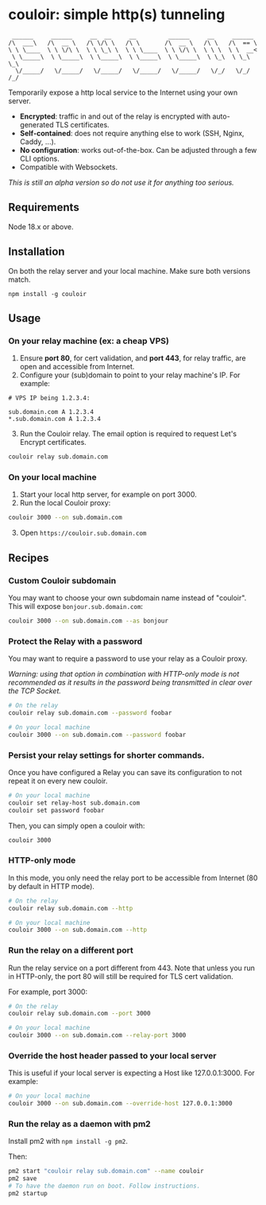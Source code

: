 # couloir: simple http(s) tunneling

```
 ______     ______     __  __     __         ______     __     ______
/\  ___\   /\  __ \   /\ \/\ \   /\ \       /\  __ \   /\ \   /\  == \
\ \ \____  \ \ \/\ \  \ \ \_\ \  \ \ \____  \ \ \/\ \  \ \ \  \ \  __<
 \ \_____\  \ \_____\  \ \_____\  \ \_____\  \ \_____\  \ \_\  \ \_\ \_\
  \/_____/   \/_____/   \/_____/   \/_____/   \/_____/   \/_/   \/_/ /_/
```

Temporarily expose a http local service to the Internet using your own server.

- **Encrypted**: traffic in and out of the relay is encrypted with auto-generated TLS certificates.
- **Self-contained**: does not require anything else to work (SSH, Nginx, Caddy, ...).
- **No configuration**: works out-of-the-box. Can be adjusted through a few CLI options.
- Compatible with Websockets.

_This is still an alpha version so do not use it for anything too serious._

## Requirements

Node 18.x or above.

## Installation

On both the relay server and your local machine. Make sure both versions match.

```
npm install -g couloir
```

## Usage

### On your **relay** machine (ex: a cheap VPS)

1. Ensure **port 80**, for cert validation, and **port 443**, for relay traffic, are open and accessible from Internet.
2. Configure your (sub)domain to point to your relay machine's IP. For example:

```
# VPS IP being 1.2.3.4:

sub.domain.com A 1.2.3.4
*.sub.domain.com A 1.2.3.4
```

3. Run the Couloir relay. The email option is required to request Let's Encrypt certificates.

```sh
couloir relay sub.domain.com
```

### On your **local** machine

1. Start your local http server, for example on port 3000.
2. Run the local Couloir proxy:

```sh
couloir 3000 --on sub.domain.com
```

3. Open `https://couloir.sub.domain.com`

## Recipes

### Custom Couloir subdomain

You may want to choose your own subdomain name instead of "couloir".
This will expose `bonjour.sub.domain.com`:

```sh
couloir 3000 --on sub.domain.com --as bonjour
```

### Protect the Relay with a password

You may want to require a password to use your relay as a Couloir proxy.

_Warning: using that option in combination with HTTP-only mode is not recommended as it results in the password
being transmitted in clear over the TCP Socket._

```sh
# On the relay
couloir relay sub.domain.com --password foobar

# On your local machine
couloir 3000 --on sub.domain.com --password foobar
```

### Persist your relay settings for shorter commands.

Once you have configured a Relay you can save its configuration to not repeat it on every new couloir.

```sh
# On your local machine
couloir set relay-host sub.domain.com
couloir set password foobar
```

Then, you can simply open a couloir with:

```sh
couloir 3000
```

### HTTP-only mode

In this mode, you only need the relay port to be accessible from Internet (80 by default in HTTP mode).

```sh
# On the relay
couloir relay sub.domain.com --http

# On your local machine
couloir 3000 --on sub.domain.com --http
```

### Run the relay on a different port

Run the relay service on a port different from 443. Note that unless you run in HTTP-only, the port 80 will
still be required for TLS cert validation.

For example, port 3000:

```sh
# On the relay
couloir relay sub.domain.com --port 3000

# On your local machine
couloir 3000 --on sub.domain.com --relay-port 3000
```

### Override the host header passed to your local server

This is useful if your local server is expecting a Host like 127.0.0.1:3000. For example:

```sh
# On your local machine
couloir 3000 --on sub.domain.com --override-host 127.0.0.1:3000
```

### Run the relay as a daemon with pm2

Install pm2 with `npm install -g pm2`.

Then:

```sh
pm2 start "couloir relay sub.domain.com" --name couloir
pm2 save
# To have the daemon run on boot. Follow instructions.
pm2 startup
```
